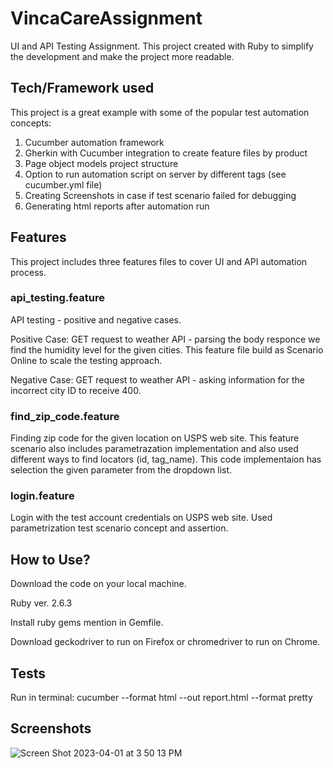 # VincaCareAssignment

UI and API Testing Assignment.
This project created with Ruby to simplify the development and make the project more readable.

## Tech/Framework used

This project is a great example with some of the popular test automation concepts:

1. Cucumber automation framework
2. Gherkin with Cucumber integration to create feature files by product 
3. Page object models project structure
4. Option to run automation script on server by different tags (see cucumber.yml file)
5. Creating Screenshots in case if test scenario failed for debugging
6. Generating html reports after automation run


## Features

This project includes three features files to cover UI and API automation process.

### api_testing.feature
API testing - positive and negative cases.

Positive Case:
GET request to weather API - parsing the body responce we find the humidity level for the given cities. 
This feature file build as Scenario Online to scale the testing approach.

Negative Case:
GET request to weather API - asking information for the incorrect city ID to receive 400.

### find_zip_code.feature 
Finding zip code for the given location on USPS web site.
This feature scenario also includes parametrazation implementation and also used different ways to find locators (id, tag_name). 
This code implementaion has selection the given parameter from the dropdown list.

### login.feature
Login with the test account credentials on USPS web site. Used parametrization test scenario concept and assertion.


## How to Use?

Download the code on your local machine.

Ruby ver. 2.6.3

Install ruby gems mention in Gemfile.

Download geckodriver to run on Firefox or chromedriver to run on Chrome.


## Tests

Run in terminal:
cucumber --format html --out report.html --format pretty


## Screenshots

![Screen Shot 2023-04-01 at 3 50 13 PM](https://user-images.githubusercontent.com/51335240/229326400-5592db58-1d7a-42da-86cd-c07014b3a7b3.png)


